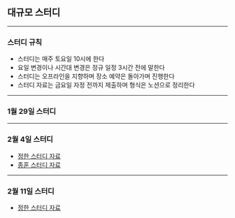 ## 대규모 스터디
-----
### 스터디 규칙
* 스터디는 매주 토요일 10시에 한다
* 요일 변경이나 시간대 변경은 정규 일정 3시간 전에 말한다
* 스터디는 오프라인을 지향하며 장소 예약은 돌아가며 진행한다
* 스터디 자료는 금요일 자정 전까지 제출하며 형식은 노션으로 정리한다

-----
### 1월 29일 스터디
----
### 2월 4일 스터디 

* [정한 스터디 자료](https://wobbly-smell-e1c.notion.site/3-4d1a0bb41314436a8ca14bc0c9c02a75)  
* [종훈 스터디 자료](https://jealous-texture-9af.notion.site/2-5-b999e7134c5646389a18b5a0a7ff8b60)
-----

### 2월 11일 스터디

* [정한 스터디 자료](https://wobbly-smell-e1c.notion.site/4-beaac0a8438c4413a1d87911eb0a5fb8)